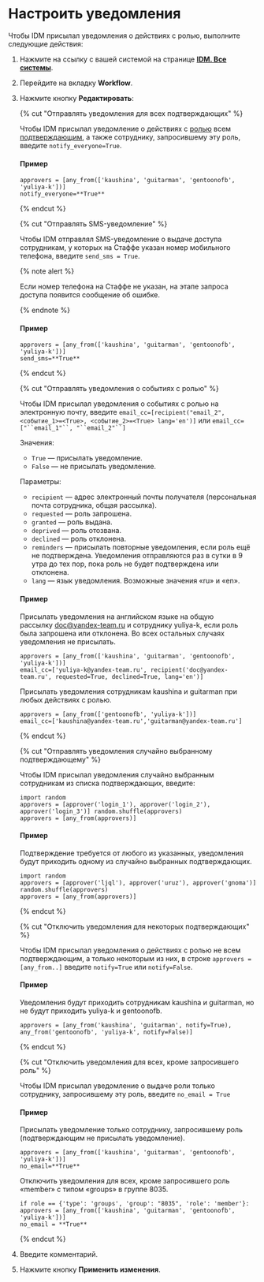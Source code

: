 # Настроить уведомления

Чтобы IDM присылал уведомления о действиях с ролью, выполните следующие действия: 
1. Нажмите на ссылку с вашей системой на странице [**IDM. Все системы**](https://idm.yandex-team.ru/systems).
1. Перейдите на вкладку **Workflow**.
1. Нажмите кнопку **Редактировать**:

   {% cut "Отправлять уведомления для всех подтверждающих" %}
    
   Чтобы IDM присылал уведомление о действиях с [ролью](glossary.md#user-role) всем [подтверждающим](glossary.md#confirmer), а также сотруднику, запросившему эту роль, введите `notify_everyone=True`.
   #### Пример
    
    ```
    approvers = [any_from(['kaushina', 'guitarman', 'gentoonofb', 'yuliya-k'])]
    notify_everyone=**True**
    ```

   {% endcut %}

   {% cut "Отправлять SMS-уведомление" %}

    
    Чтобы IDM отправлял SMS-уведомление о выдаче доступа сотрудникам, у которых на Стаффе указан номер мобильного телефона, введите `send_sms = True`.
	
    {% note alert %}
    
    Если номер телефона на Стаффе не указан, на этапе запроса доступа появится сообщение об ошибке.
    
    {% endnote %}
    
    #### Пример
    
    ```
    approvers = [any_from(['kaushina', 'guitarman', 'gentoonofb', 'yuliya-k'])]
    send_sms=**True**
    ```
    
	{% endcut %}
	
	{% cut "Отправлять уведомления о событиях с ролью" %}    
    
    Чтобы IDM присылал уведомления о событиях с ролью на электронную почту, введите `email_cc=[recipient("email_2", <событие_1>=<True>, <событие_2>=<True> lang='en')]` или `email_cc=["``email_1"``, "``email_2"``]`
    
    Значения:
    - `True` — присылать уведомление.
    - `False` — не присылать уведомление.
    
    Параметры:
    
    - `recipient` — адрес электронный почты получателя (персональная почта сотрудника, общая рассылка).
    - `requested` — роль запрошена.
    - `granted` — роль выдана.
    - `deprived` — роль отозвана.
    - `declined` — роль отклонена.
    - `reminders` — присылать повторные уведомления, если роль ещё не подтверждена. Уведомления отправляются раз в сутки в 9 утра до тех пор, пока роль не будет подтверждена или отклонена.
    - `lang` — язык уведомления. Возможные значения «ru» и «en».
    
    #### Пример
    
    Присылать уведомления на английском языке на общую рассылку doc@yandex-team.ru и сотруднику yuliya-k, если роль была запрошена или отклонена. Во всех остальных случаях уведомления не присылать.
    
    ```
    approvers = [any_from(['kaushina', 'guitarman', 'gentoonofb', 'yuliya-k'])]
    email_cc=['yuliya-k@yandex-team.ru', recipient('doc@yandex-team.ru', requested=True, declined=True, lang='en')]
    ```
    
    Присылать уведомления сотрудникам kaushina и guitarman при любых действиях с ролью.
    
    ```
    approvers = [any_from(['gentoonofb', 'yuliya-k'])]
    email_cc=['kaushina@yandex-team.ru','guitarman@yandex-team.ru']
    ```
    
	{% endcut %}
	
	{% cut "Отправлять уведомления случайно выбранному подтверждающему" %}
	
    Чтобы IDM присылал уведомления случайно выбранным сотрудникам из списка подтверждающих, введите:
    ```
    import random
    approvers = [approver('login_1'), approver('login_2'), approver('login_3')] random.shuffle(approvers)
    approvers = [any_from(approvers)]
    ```
    
    #### Пример
    Подтверждение требуется от любого из указанных, уведомления будут приходить одному из случайно выбранных подтверждающих.
    ```
    import random
    approvers = [approver('ljql'), approver('uruz'), approver('gnoma')] random.shuffle(approvers)
    approvers = [any_from(approvers)]
    ```
    
	{% endcut %}
	
	{% cut "Отключить уведомления для некоторых подтверждающих" %}
	
    Чтобы IDM присылал уведомления о действиях с ролью не всем подтверждающим, а только некоторым из них, в строке `approvers = [any_from..]` введите `notify=True` или `notify=False`.
    #### Пример
    
    Уведомления будут приходить сотрудникам kaushina и guitarman, но не будут приходить yuliya-k и gentoonofb.
    
    ```
    approvers = [any_from('kaushina', 'guitarman', notify=True), any_from('gentoonofb', 'yuliya-k', notify=False)]
    ```
    {% endcut %}
	
	{% cut "Отключить уведомления для всех, кроме запросившего роль" %}
	
    Чтобы IDM присылал уведомление о выдаче роли только сотруднику, запросившему эту роль, введите `no_email = True`
    #### Пример
    
    Присылать уведомление только сотруднику, запросившему роль (подтверждающим не присылать уведомление).
    
    ```
    approvers = [any_from(['kaushina', 'guitarman', 'gentoonofb', 'yuliya-k'])]
    no_email=**True**
    ```
    
    Отключить уведомления для всех, кроме запросившего роль «member» с типом «groups» в группе 8035.
    
    ```
    if role == {'type': 'groups', 'group': "8035", 'role': 'member'}:
    approvers = [any_from(['kaushina', 'guitarman', 'gentoonofb', 'yuliya-k'])]
    no_email = **True**
	```
	
    {% endcut %}    
    
1. Введите комментарий.
1. Нажмите кнопку **Применить изменения**.

